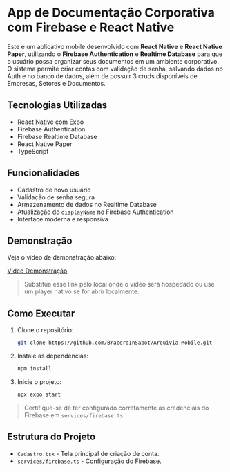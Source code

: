 # App de Documentação Corporativa com Firebase e React Native

Este é um aplicativo mobile desenvolvido com **React Native** e **React Native Paper**, utilizando o **Firebase Authentication** e **Realtime Database** para que o usuário possa organizar seus documentos em um ambiente corporativo. O sistema permite criar contas com validação de senha, salvando dados no Auth e no banco de dados, além de possuir 3 cruds disponíveis de Empresas, Setores e Documentos.

## Tecnologias Utilizadas

- React Native com Expo
- Firebase Authentication
- Firebase Realtime Database
- React Native Paper
- TypeScript

## Funcionalidades

- Cadastro de novo usuário
- Validação de senha segura
- Armazenamento de dados no Realtime Database
- Atualização do `displayName` no Firebase Authentication
- Interface moderna e responsiva

## Demonstração

Veja o vídeo de demonstração abaixo:

[Video Demonstração](./src/assets/videos/Demonstracao.mp4)

> Substitua esse link pelo local onde o vídeo será hospedado ou use um player nativo se for abrir localmente.

## Como Executar

1. Clone o repositório:
   ```bash
   git clone https://github.com/BraceroInSabot/ArquiVia-Mobile.git
   ```

2. Instale as dependências:
   ```bash
   npm install
   ```

3. Inicie o projeto:
   ```bash
   npx expo start
   ```

> Certifique-se de ter configurado corretamente as credenciais do Firebase em `services/firebase.ts`.

## Estrutura do Projeto

- `Cadastro.tsx` - Tela principal de criação de conta.
- `services/firebase.ts` - Configuração do Firebase.
